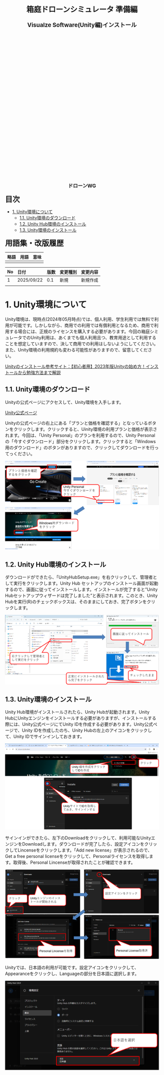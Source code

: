 <div class="box-title">
    <p>
    <div style="font-size:18pt;font-weight:bold;text-align:center;margin-top:150px"><span class="title">箱庭ドローンシミュレータ 準備編</span></div>
    </p>
    <p>
    <div style="font-size:14pt;font-weight:bold;text-align:center;margin-top:20px"><span class="sub-title">Visualze Software(Unity編)インストール</span></div>
    </p>
    <p>
    <div style="font-size:12pt;font-weight:bold;text-align:center;margin-top:500px"><span class="author">ドローンWG</span></div>
    </p>
</div>

<!-- 改ページ -->
<div style="page-break-before:always"></div>

<div style="font-size:18pt;font-weight:bold;text-align:left;"><span class="contents">目次</span></div>

<!-- TOC -->

- [1. Unity環境について](#1-unity環境について)
    - [1.1. Unity環境のダウンロード](#11-unity環境のダウンロード)
    - [1.2. Unity Hub環境のインストール](#12-unity-hub環境のインストール)
    - [1.3. Unity環境のインストール](#13-unity環境のインストール)

<!-- /TOC -->


<!-- 改ページ -->
<div style="page-break-before:always"></div>


<div style="font-size:18pt;font-weight:bold;text-align:left;"><span class="contents">用語集・改版履歴</span></div>


|略語|用語|意味|
|:---|:---|:---|
||||


|No|日付|版数|変更種別|変更内容|
|:---|:---|:---|:---|:---|
|1|2025/09/22|0.1|新規|新規作成|
||||||

<!-- 改ページ -->
<div style="page-break-before:always"></div>

# 1. Unity環境について

Unity環境は、現時点(2024年05月時点)では、個人利用、学生利用では無料で利用が可能です。しかしながら、商用での利用では有償利用となるため、商用で利用する場合には、正規のライセンスを購入する必要があります。今回の箱庭シミュレータでのUnity利用は、あくまでも個人利用且つ、教育用途として利用することを想定していますので、決して商用での利用はしないようにしてください。また、Unity環境の利用規約も変わる可能性がありますので、留意してください。

[Unityのインストール参考サイト：【初心者用】2023年版Unityの始め方！インストールから勉強方法まで解説](https://yuru-uni.com/unity-start2023/)

## 1.1. Unity環境のダウンロード

Unityの公式ページにアクセスして、Unity環境を入手します。

[Unity公式ページ](https://unity.com/ja)

Unityの公式ページの右上にある「プランと価格を確認する」となっているボタンをクリックします。クリックすると、Uinity環境の利用プランと価格が表示されます。今回は、「Unity Personal」のプランを利用するので、Unity Personalの「今すぐダウンロード」部分をクリックします。クリックすると「Windows用のダウンロード」のボタンがありますので、クリックしてダウンロードを行ってっください。

![Unity環境のダウンロード](./unity/unity11.png)

## 1.2. Unity Hub環境のインストール

ダウンロードができたら、「UnityHubSetup.exe」を右クリックして、管理者として実行をクリックします。Unity Hub セットアップのインストール画面が起動するので、画面に従ってインストールします。インストールが完了すると”Unity Hubセットアップウィザードは完了しました”と表示されます。このとき、Unity Hubを実行(R)のチェックボックスは、そのままにしておき、完了ボタンをクリックします。

![Unity Hub環境インストール](./unity/unity12.png)

## 1.3. Unity環境のインストール

Unity Hub環境がインストールされたら、Unity Hubが起動されます。Unity HubにUnityエンジンをインストールする必要がありますが、インストールする際には、Unity公式ページにてUnity IDを作成する必要があります。Unity公式ページで、Unity IDを作成したのち、Unity Hubの左上のアイコンをクリックして、Unity IDでサインインしておきます。

![Unity ID作成とサインイン](./unity/unity13.png)


サインインができたら、左下のDownloadをクリックして、利用可能なUnityエンジンをDownloadします。ダウンロードが完了したら、設定アイコンをクリックしてLincenseをクリックします。「Add new license」が表示されるので、Get a free personal licenseをクリックして、Personalライセンスを取得します。取得後、Personal Lincenseが取得されたことが確認できます。

![Unityのインストールとライセンス設定](./unity/unity14.png)

Unityでは、日本語の利用が可能です。設定アイコンをクリックして、Appearanceをクリックし、Languageの部分を日本語に選択します。

![Unityの日本語化](./unity/unity15.png)